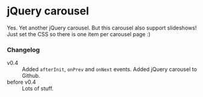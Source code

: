 # jQuery carousel

Yes. Yet another jQuery carousel. But this carousel also support slideshows! Just set the CSS so there is one item per carousel page :)

### Changelog

<dl>
	<dt>v0.4</dt>
	<dd>Added <code>afterInit</code>, <code>onPrev</code> and <code>onNext</code> events. Added jQuery carousel to Github.</dd>
	<dt>before v0.4</dt>
	<dd>Lots of stuff.</dd>
</dl>
